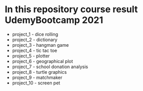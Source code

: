 # In this repository course result UdemyBootcamp 2021

* project_1 - dice rolling
* project_2 - dictionary
* project_3 - hangman game
* project_4 - tic tac toe
* project_5 - plotter
* project_6 - geographical plot
* project_7 - school donation analysis
* project_8 - turtle graphics
* project_9 - matchmaker
* project_10 - screen pet
